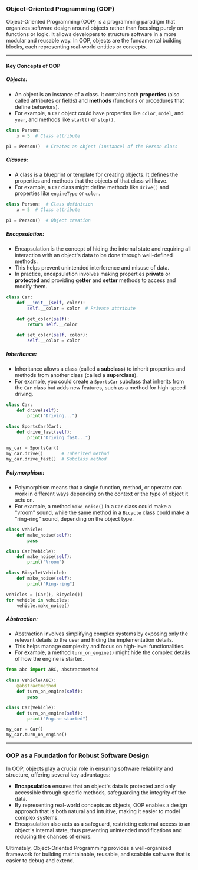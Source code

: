 ### Object-Oriented Programming (OOP)

Object-Oriented Programming (OOP) is a programming paradigm that organizes software design around objects rather than focusing purely on functions or logic. It allows developers to structure software in a more modular and reusable way. In OOP, objects are the fundamental building blocks, each representing real-world entities or concepts.

---

#### Key Concepts of OOP

##### **Objects**:
- An object is an instance of a class. It contains both **properties** (also called attributes or fields) and **methods** (functions or procedures that define behaviors).
- For example, a `Car` object could have properties like `color`, `model`, and `year`, and methods like `start()` or `stop()`.

```python
class Person:
    x = 5  # Class attribute

p1 = Person()  # Creates an object (instance) of the Person class
```

##### **Classes**:
- A class is a blueprint or template for creating objects. It defines the properties and methods that the objects of that class will have.
- For example, a `Car` class might define methods like `drive()` and properties like `engineType` or `color`.

```python
class Person:  # Class definition
    x = 5  # Class attribute

p1 = Person()  # Object creation
```

##### **Encapsulation**:
- Encapsulation is the concept of hiding the internal state and requiring all interaction with an object's data to be done through well-defined methods.
- This helps prevent unintended interference and misuse of data.
- In practice, encapsulation involves making properties **private** or **protected** and providing **getter** and **setter** methods to access and modify them.

```python
class Car:
    def __init__(self, color):
        self.__color = color  # Private attribute

    def get_color(self):
        return self.__color

    def set_color(self, color):
        self.__color = color
```

##### **Inheritance**:
- Inheritance allows a class (called a **subclass**) to inherit properties and methods from another class (called a **superclass**).
- For example, you could create a `SportsCar` subclass that inherits from the `Car` class but adds new features, such as a method for high-speed driving.

```python
class Car:
    def drive(self):
        print("Driving...")

class SportsCar(Car):
    def drive_fast(self):
        print("Driving fast...")

my_car = SportsCar()
my_car.drive()       # Inherited method
my_car.drive_fast()  # Subclass method
```

##### **Polymorphism**:
- Polymorphism means that a single function, method, or operator can work in different ways depending on the context or the type of object it acts on.
- For example, a method `make_noise()` in a `Car` class could make a "vroom" sound, while the same method in a `Bicycle` class could make a "ring-ring" sound, depending on the object type.

```python
class Vehicle:
    def make_noise(self):
        pass

class Car(Vehicle):
    def make_noise(self):
        print("Vroom")

class Bicycle(Vehicle):
    def make_noise(self):
        print("Ring-ring")

vehicles = [Car(), Bicycle()]
for vehicle in vehicles:
    vehicle.make_noise()
```

##### **Abstraction**:
- Abstraction involves simplifying complex systems by exposing only the relevant details to the user and hiding the implementation details.
- This helps manage complexity and focus on high-level functionalities.
- For example, a method `turn_on_engine()` might hide the complex details of how the engine is started.

```python
from abc import ABC, abstractmethod

class Vehicle(ABC):
    @abstractmethod
    def turn_on_engine(self):
        pass

class Car(Vehicle):
    def turn_on_engine(self):
        print("Engine started")

my_car = Car()
my_car.turn_on_engine()
```

---

### OOP as a Foundation for Robust Software Design

In OOP, objects play a crucial role in ensuring software reliability and structure, offering several key advantages:

- **Encapsulation** ensures that an object's data is protected and only accessible through specific methods, safeguarding the integrity of the data.
- By representing real-world concepts as objects, OOP enables a design approach that is both natural and intuitive, making it easier to model complex systems.
- Encapsulation also acts as a safeguard, restricting external access to an object's internal state, thus preventing unintended modifications and reducing the chances of errors.

Ultimately, Object-Oriented Programming provides a well-organized framework for building maintainable, reusable, and scalable software that is easier to debug and extend.
